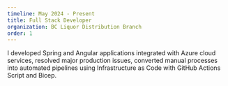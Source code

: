 ```yaml
---
timeline: May 2024 - Present
title: Full Stack Developer
organization: BC Liquor Distribution Branch
order: 1
---
```


I developed Spring and Angular applications integrated with Azure cloud services, resolved major production issues, converted manual processes into automated pipelines using Infrastructure as Code with GitHub Actions Script and Bicep.
